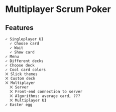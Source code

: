 ﻿# Multiplayer Scrum Poker

## Features

    ✓ Singleplayer UI
      ✓ Choose card
	  ✓ Wait
	  ✓ Show card
	✓ Menu
    ✓ Different decks
    ✓ Choose deck
	✓ Cool card colors
	⨉ Slick themes
    ⨉ Custom deck
    ⨉ Multiplayer
      ⨉ Server
      ⨉ Front-end connection to server
      ⨉ Algorithms: average card, ???
      ⨉ Multiplayer UI
    ✓ Easter egg
